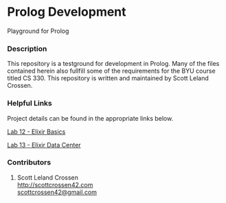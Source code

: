 # Prolog Development

Playground for Prolog

### Description

This repository is a testground for development in Prolog. Many of the files contained herein also fullfill
some of the requirements for the BYU course titled CS 330. This repository is written and maintained by Scott Leland Crossen.

### Helpful Links

Project details can be found in the appropriate links below.

[Lab 12 - Elixir Basics](<http://liftothers.org/dokuwiki/doku.php?id=cs330_f2016:erlang1>)

[Lab 13 - Elixir Data Center](<http://liftothers.org/dokuwiki/doku.php?id=cs330_f2016:labz>)

### Contributors

1. Scott Leland Crossen  
<http://scottcrossen42.com>  
<scottcrossen42@gmail.com>
